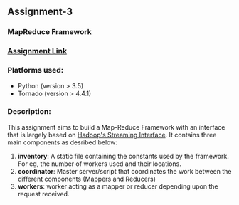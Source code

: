 ## Assignment-3
### MapReduce Framework

### [Assignment Link](http://cs.nyu.edu/courses/spring17/CSCI-GA.3033-006/assignment3.html)

### Platforms used:
* Python (version > 3.5)
* Tornado (version > 4.4.1)

### Description:
This assignment aims to build a Map-Reduce Framework with an interface that is largely based on [Hadoop's Streaming Interface](https://hadoop.apache.org/docs/stable/hadoop-streaming/HadoopStreaming.html). It contains three main components as desribed below:
1. **inventory**: A static file containing the constants used by the framework. For eg, the number of workers used and their locations.
2. **coordinator**: Master server/script that coordinates the work between the different components (Mappers and Reducers)
3. **workers**: worker acting as a mapper or reducer depending upon the request received.

